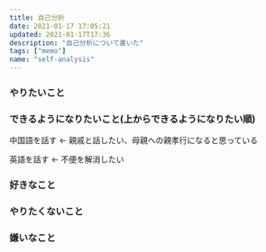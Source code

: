 ```yaml
---
title: 自己分析
date: 2021-01-17 17:05:21
updated: 2021-01-17T17:36
description: "自己分析について書いた"
tags: ["memo"]
name: "self-analysis"
---
```


### やりたいこと

### できるようになりたいこと(上からできるようになりたい順)
中国語を話す <- 親戚と話したい、母親への親孝行になると思っている

英語を話す <- 不便を解消したい

### 好きなこと


### やりたくないこと

### 嫌いなこと